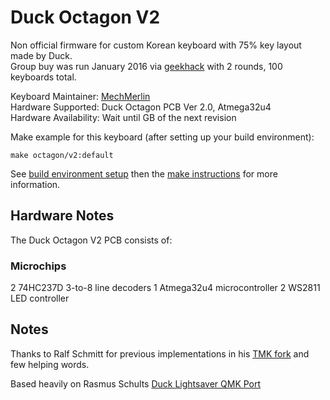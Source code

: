# Duck Octagon V2

Non official firmware for custom Korean keyboard with 75% key layout made by Duck.  
Group buy was run January 2016 via [geekhack](https://geekhack.org/index.php?topic=78549.0) with 2 rounds, 100 keyboards total. 

Keyboard Maintainer: [MechMerlin](https://github.com/mechmerlin)  
Hardware Supported: Duck Octagon PCB Ver 2.0, Atmega32u4  
Hardware Availability: Wait until GB of the next revision

Make example for this keyboard (after setting up your build environment):

    make octagon/v2:default

See [build environment setup](https://docs.qmk.fm/build_environment_setup.html) then the [make instructions](https://docs.qmk.fm/make_instructions.html) for more information.

## Hardware Notes

The Duck Octagon V2 PCB consists of:

### Microchips
2 74HC237D 3-to-8 line decoders
1 Atmega32u4 microcontroller
2 WS2811 LED controller

## Notes
Thanks to Ralf Schmitt for previous implementations in his [TMK fork](https://github.com/xauser/tmk_keyboard/tree/xauser/) and few helping words.

Based heavily on Rasmus Schults [Duck Lightsaver QMK Port](https://github.com/qmk/qmk_firmware/tree/master/keyboards/lightsaver)
